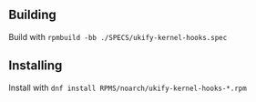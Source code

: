 ## Building

Build with `rpmbuild -bb ./SPECS/ukify-kernel-hooks.spec`

## Installing

Install with `dnf install RPMS/noarch/ukify-kernel-hooks-*.rpm`